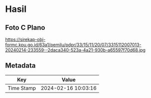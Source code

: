 # Hasil

## Foto C Plano

https://sirekap-obj-formc.kpu.go.id/63a1/pemilu/pdpr/33/15/11/20/07/3315112007013-20240214-233559--2daca340-523a-4a21-930b-a65597f70d68.jpg


## Metadata

| Key        | Value               |
| ---------- | ------------------- |
| Time Stamp | 2024-02-16 10:03:16 |



